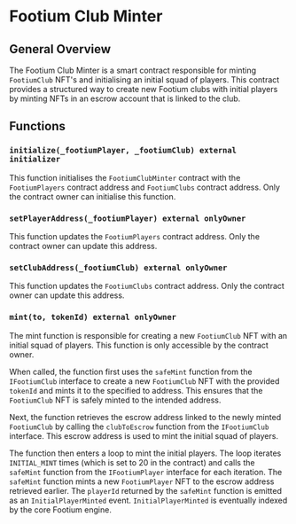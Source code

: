 # Footium Club Minter

## General Overview

The Footium Club Minter is a smart contract responsible for minting
`FootiumClub` NFT's and initialising an initial squad of players. This contract
provides a structured way to create new Footium clubs with initial players by
minting NFTs in an escrow account that is linked to the club.

## Functions

### `initialize(_footiumPlayer, _footiumClub) external initializer`

This function initialises the `FootiumClubMinter` contract with the
`FootiumPlayers` contract address and `FootiumClubs` contract address. Only the
contract owner can initialise this function.

### `setPlayerAddress(_footiumPlayer) external onlyOwner`

This function updates the `FootiumPlayers` contract address. Only the contract
owner can update this address.

### `setClubAddress(_footiumClub) external onlyOwner`

This function updates the `FootiumClubs` contract address. Only the contract
owner can update this address.

### `mint(to, tokenId) external onlyOwner`

The mint function is responsible for creating a new `FootiumClub` NFT with an
initial squad of players. This function is only accessible by the contract
owner.

When called, the function first uses the `safeMint` function from the
`IFootiumClub` interface to create a new `FootiumClub` NFT with the provided
`tokenId` and mints it to the specified to address. This ensures that the
`FootiumClub` NFT is safely minted to the intended address.

Next, the function retrieves the escrow address linked to the newly minted
`FootiumClub` by calling the `clubToEscrow` function from the `IFootiumClub`
interface. This escrow address is used to mint the initial squad of players.

The function then enters a loop to mint the initial players. The loop iterates
`INITIAL_MINT` times (which is set to 20 in the contract) and calls the `safeMint`
function from the `IFootiumPlayer` interface for each iteration. The `safeMint`
function mints a new `FootiumPlayer` NFT to the escrow address retrieved earlier.
The `playerId` returned by the `safeMint` function is emitted as an
`InitialPlayerMinted` event. `InitialPlayerMinted` is eventually indexed by the
core Footium engine.
